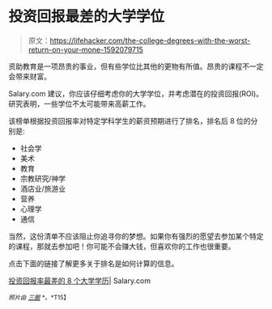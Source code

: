 # 投资回报最差的大学学位

> 原文：<https://lifehacker.com/the-college-degrees-with-the-worst-return-on-your-mone-1592079715>

资助教育是一项昂贵的事业，但有些学位比其他的更物有所值。昂贵的课程不一定会带来财富。



Salary.com 建议，你应该仔细考虑你的大学学位，并考虑潜在的投资回报(ROI)。研究表明，一些学位不太可能带来高薪工作。

该榜单根据投资回报率对特定学科学生的薪资预期进行了排名，排名后 8 位的分别是:

*   社会学
*   美术
*   教育
*   宗教研究/神学
*   酒店业/旅游业
*   营养
*   心理学
*   通信

当然，这份清单不应该阻止你追寻你的梦想。如果你有强烈的愿望去参加某个特定的课程，那就去参加吧！你可能不会赚大钱，但喜欢你的工作也很重要。

点击下面的链接了解更多关于排名是如何计算的信息。

[投资回报率最差的 8 个大学学历](http://www.salary.com/8-college-degrees-with-the-worst-return-on-investment/)| Salary.com

<small>*照片由*</small> [<small>*三圈*</small>](https://www.flickr.com/photos/circledthrice/) <small>*。*T15】</small>
